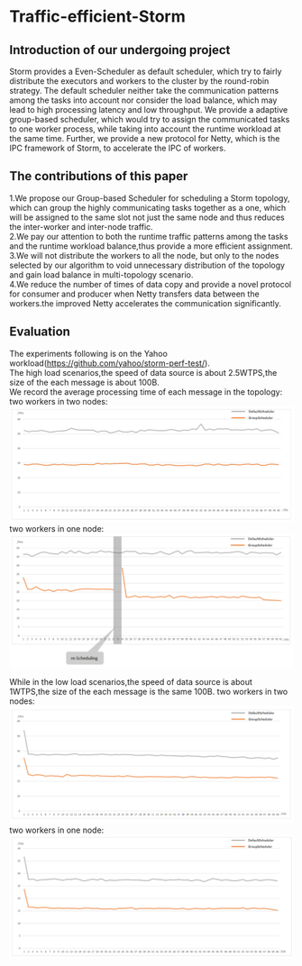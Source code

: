 Traffic-efficient-Storm
=

Introduction of our undergoing project
-
Storm provides a Even-Scheduler as default scheduler, which try to fairly distribute the executors and workers to the cluster by the round-robin strategy. The default scheduler neither take the communication patterns among the tasks into account nor consider the load balance, which may lead to high processing latency and low throughput. We provide a adaptive group-based scheduler, which would try to assign the communicated tasks to one worker process, while taking into account the runtime workload at the same time. Further, we provide a new protocol for  Netty, which is the IPC framework of Storm, to accelerate the IPC of workers.  

The contributions of this paper
-
1.We propose our Group-based Scheduler for scheduling a Storm topology, which can group the highly communicating tasks together as a one, which will be assigned to the same slot not just the same node and thus reduces the inter-worker and inter-node traffic.   
2.We pay our attention to both the runtime traffic patterns among the tasks and the runtime workload balance,thus provide a more efficient assignment.   
3.We will not distribute the workers to all the node, but only to the nodes selected by our algorithm to void unnecessary distribution of the topology and gain load balance in multi-topology scenario.   
4.We reduce the number of times of data copy and provide a novel protocol for consumer and producer when Netty transfers data between the workers.the improved Netty  accelerates the communication significantly. 

Evaluation
-
The experiments following is on the Yahoo workload(https://github.com/yahoo/storm-perf-test/).   
The high load scenarios,the speed of data source is about 2.5WTPS,the size of the each message is about 100B.   
We record the average processing time of each message in the topology:   
two workers in two nodes:   
![highload](https://github.com/liumihust/gitTset/blob/master/1.PNG)
two workers in one node:   
![highload](https://github.com/liumihust/gitTset/blob/master/2.PNG)  

While in the low load scenarios,the speed of data source is about 1WTPS,the size of the each message is the same 100B.
two workers in two nodes: 
![lowload](https://github.com/liumihust/gitTset/blob/master/3.PNG)  
two workers in one node:   
![lowload](https://github.com/liumihust/gitTset/blob/master/4.PNG) 

